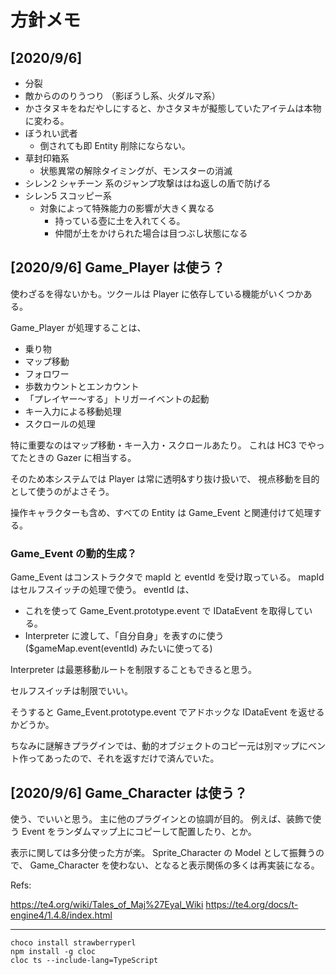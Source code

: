 方針メモ
==========



[2020/9/6] 
----------
- 分裂
- 敵からののりうつり （影ぼうし系、火ダルマ系）
- かさタヌキをねだやしにすると、かさタヌキが擬態していたアイテムは本物に変わる。 
- ぼうれい武者
    - 倒されても即 Entity 削除にならない。
- 草封印箱系
    - 状態異常の解除タイミングが、モンスターの消滅
- シレン2 シャチーン 系のジャンプ攻撃ははね返しの盾で防げる
- シレン5 スコッピー系
    - 対象によって特殊能力の影響が大きく異なる
        - 持っている壺に土を入れてくる。
        - 仲間が土をかけられた場合は目つぶし状態になる

[2020/9/6] Game_Player は使う？
----------

使わざるを得ないかも。ツクールは Player に依存している機能がいくつかある。

Game_Player が処理することは、
- 乗り物
- マップ移動
- フォロワー
- 歩数カウントとエンカウント
- 「プレイヤー～する」トリガーイベントの起動
- キー入力による移動処理
- スクロールの処理

特に重要なのはマップ移動・キー入力・スクロールあたり。
これは HC3 でやってたときの Gazer に相当する。

そのため本システムでは Player は常に透明&すり抜け扱いで、
視点移動を目的として使うのがよさそう。

操作キャラクターも含め、すべての Entity は Game_Event と関連付けて処理する。

### Game_Event の動的生成？

Game_Event はコンストラクタで mapId と eventId を受け取っている。
mapId はセルフスイッチの処理で使う。
eventId は、
- これを使って Game_Event.prototype.event で IDataEvent を取得している。
- Interpreter に渡して、「自分自身」を表すのに使う ($gameMap.event(eventId) みたいに使ってる)

Interpreter は最悪移動ルートを制限することもできると思う。

セルフスイッチは制限でいい。

そうすると Game_Event.prototype.event でアドホックな IDataEvent を返せるかどうか。

ちなみに謎解きプラグインでは、動的オブジェクトのコピー元は別マップにベント作ってあったので、それを返すだけで済んでいた。


[2020/9/6] Game_Character は使う？
----------

使う、でいいと思う。
主に他のプラグインとの協調が目的。
例えば、装飾で使う Event をランダムマップ上にコピーして配置したり、とか。


表示に関しては多分使った方が楽。
Sprite_Character の Model として振舞うので、
Game_Character を使わない、となると表示関係の多くは再実装になる。


Refs:

https://te4.org/wiki/Tales_of_Maj%27Eyal_Wiki
https://te4.org/docs/t-engine4/1.4.8/index.html


----------

```
choco install strawberryperl
npm install -g cloc
cloc ts --include-lang=TypeScript
```
